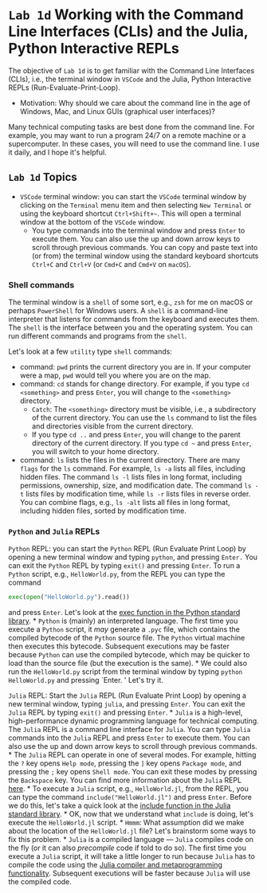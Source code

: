 # `Lab 1d` Working with the Command Line Interfaces (CLIs) and the Julia, Python Interactive REPLs
The objective of `Lab 1d` is to get familiar with the Command Line Interfaces (CLIs), i.e., the terminal window in `VSCode` and the Julia, Python Interactive REPLs (Run-Evaluate-Print-Loop).
* Motivation: Why should we care about the command line in the age of Windows, Mac, and Linux GUIs (graphical user interfaces)? 

Many technical computing tasks are best done from the command line. For example, you may want to run a program 24/7 on a remote machine or a supercomputer. In these cases, you will need to use the command line. I use it daily, and I hope it's helpful.

## `Lab 1d` Topics
* `VSCode` terminal window: you can start the `VSCode` terminal window by clicking on the `Terminal` menu item and then selecting `New Terminal` or using the keyboard shortcut `Ctrl+Shift+~`. This will open a terminal window at the bottom of the `VSCode` window. 
    * You type commands into the terminal window and press `Enter` to execute them. You can also use the up and down arrow keys to scroll through previous commands. You can copy and paste text into (or from) the terminal window using the standard keyboard shortcuts `Ctrl+C` and `Ctrl+V` (or `Cmd+C` and `Cmd+V` on `macOS`). 

### Shell commands
The terminal window is a `shell` of some sort, e.g., `zsh` for me on macOS or perhaps `PowerShell` for Windows users. A `shell` is a command-line interpreter that listens for commands from the keyboard and executes them. The `shell` is the interface between you and the operating system. You can run different commands and programs from the `shell`. 

Let's look at a few `utility` type `shell` commands:
* command: `pwd` prints the current directory you are in. If your computer were a map, `pwd` would tell you where you are on the map.
* command: `cd` stands for change directory. For example, if you type `cd <something>` and press `Enter`, you will change to the `<something>` directory. 
    * `Catch`: The `<something>` directory must be visible, i.e., a subdirectory of the current directory. You can use the `ls` command to list the files and directories visible from the current directory.
    * If you type `cd ..` and press `Enter`, you will change to the parent directory of the current directory. If you type `cd ~` and press `Enter`, you will switch to your home directory. 
* command: `ls` lists the files in the current directory. There are many `flags` for the `ls` command. For example, `ls -a` lists all files, including hidden files. The command `ls -l` lists files in long format, including permissions, ownership, size, and modification date. The command `ls -t` lists files by modification time, while `ls -r` lists files in reverse order. You can combine flags, e.g., `ls -alt` lists all files in long format, including hidden files, sorted by modification time.

### `Python` and `Julia` REPLs   
`Python` REPL: you can start the `Python` REPL (Run Evaluate Print Loop) by opening a new terminal window and typing `python`, and pressing `Enter.` You can exit the `Python` REPL by typing `exit()` and pressing `Enter`. To run a `Python` script, e.g., `HelloWorld.py`, from the REPL you can type the command
```python
exec(open("HelloWorld.py").read())
```
and press `Enter`. Let's look at the [exec function in the Python standard library](https://docs.python.org/3/library/functions.html#exec).
    * `Python` is (mainly) an interpreted language. The first time you execute a `Python` script, it _may_ generate a `.pyc` file, which contains the compiled bytecode of the `Python` source file. The `Python` virtual machine then executes this bytecode. Subsequent executions may be faster because `Python` can use the compiled bytecode, which may be quicker to load than the source file (but the execution is the same).
    * We could also run the `HelloWorld.py` script from the terminal window by typing `python HelloWorld.py` and pressing `Enter. ' Let's try it.

`Julia` REPL: Start the `Julia` REPL (Run Evaluate Print Loop) by opening a new terminal window, typing `julia`, and pressing `Enter`. You can exit the `Julia` REPL by typing `exit()` and pressing `Enter`. 
    * `Julia` is a high-level, high-performance dynamic programming language for technical computing. The `Julia` REPL is a command line interface for `Julia`. You can type `Julia` commands into the `Julia` REPL and press `Enter` to execute them. You can also use the up and down arrow keys to scroll through previous commands. 
    * The `Julia` REPL can operate in one of several modes. For example, hitting the `?` key opens `Help mode`, pressing the `]` key opens `Package mode`, and pressing the `;` key opens `Shell mode`. You can exit these modes by pressing the `Backspace` key. You can find more information about the `Julia` REPL [here](https://docs.julialang.org/en/v1/stdlib/REPL/).
    * To execute a `Julia` script, e.g., `HelloWorld.jl`, from the REPL, you can type the command `include("HelloWorld.jl")` and press `Enter`. Before we do this, let's take a quick look at the [include function in the Julia standard library](https://docs.julialang.org/en/v1/base/base/#Base.include).
    * OK, now that we understand what `include` is doing, let's execute the `HelloWorld.jl` script. 
        * `Hmmm`: What assumption did we make about the location of the `HelloWorld.jl` file? Let's brainstorm some ways to fix this problem.
    * `Julia` is a compiled language — `Julia` compiles code on the fly (or it can also _precompile_ code if told to do so). The first time you execute a `Julia` script, it will take a little longer to run because `Julia` has to compile the code using the [Julia compiler and metaprogramming functionality](https://docs.julialang.org/en/v1/manual/metaprogramming/#Metaprogramming). Subsequent executions will be faster because `Julia` will use the compiled code.

